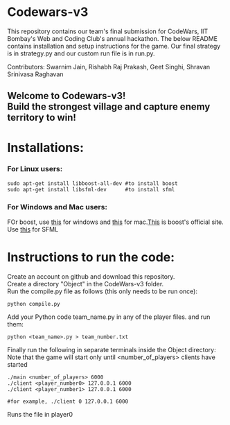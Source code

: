 # Codewars-v3

This repository contains our team's final submission for CodeWars, IIT Bombay's Web and Coding Club's annual hackathon. The below README contains installation and setup instructions for the game. Our final strategy is in strategy.py and our custom run file is in run.py.

Contributors: Swarnim Jain, Rishabh Raj Prakash, Geet Singhi, Shravan Srinivasa Raghavan

Welcome to Codewars-v3!</br>
Build the strongest village and capture enemy territory to win!</br>
---
# Installations:</br>
### For Linux users:</br>
```
sudo apt-get install libboost-all-dev #to install boost
sudo apt-get install libsfml-dev      #to install sfml
```
### For Windows and Mac users:</br>
FOr boost, use [this](https://www.geeksforgeeks.org/how-to-install-c-boost-libraries-on-windows/) for windows and [this](https://www.geeksforgeeks.org/how-to-install-boost-library-in-c-on-macos/) for mac.[This](https://www.boost.org/users/history/version_1_81_0.html) is boost's official site.</br>
Use [this](https://www.sfml-dev.org/download/sfml/2.3.1/) for SFML

# Instructions to run the code:</br>
Create an account on github and download this repository.</br>
Create a directory "Object" in the CodeWars-v3 folder. </br>
Run the compile.py file as follows (this only needs to be run once):</br>
```
python compile.py
```
Add your Python code team_name.py in any of the player files.
and run them:</br>
```
python <team_name>.py > team_number.txt
```

Finally run the following in separate terminals inside the Object directory:</br>
Note that the game will start only until <number_of_players> clients have started
```
./main <number_of_players> 6000
./client <player_number0> 127.0.0.1 6000
./client <player_number1> 127.0.0.1 6000
```
```
#for example, ./client 0 127.0.0.1 6000
```
Runs the file in player0
